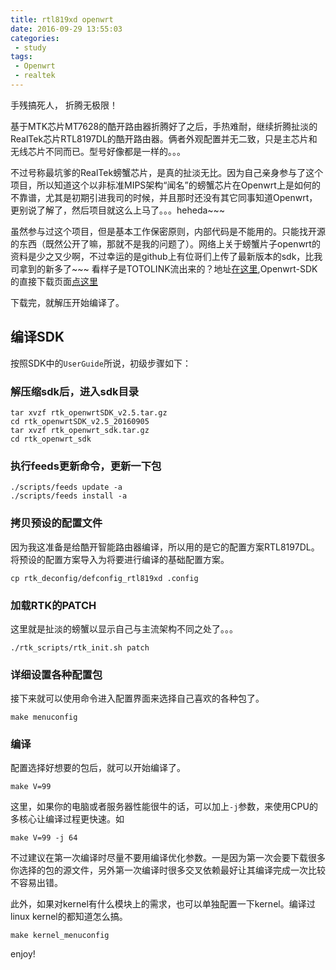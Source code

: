 ```yaml
---
title: rtl819xd openwrt
date: 2016-09-29 13:55:03
categories:
 - study
tags:
 - Openwrt
 - realtek
---
```


手残搞死人，
折腾无极限！
<!-- more -->

基于MTK芯片MT7628的酷开路由器折腾好了之后，手热难耐，继续折腾扯淡的RealTek芯片RTL8197DL的酷开路由器。俩者外观配置并无二致，只是主芯片和无线芯片不同而已。型号好像都是一样的。。。

不过号称最坑爹的RealTek螃蟹芯片，是真的扯淡无比。因为自己亲身参与了这个项目，所以知道这个以非标准MIPS架构“闻名”的螃蟹芯片在Openwrt上是如何的不靠谱，尤其是初期引进我司的时候，并且那时还没有其它同事知道Openwrt，更别说了解了，然后项目就这么上马了。。。heheda~~~

虽然参与过这个项目，但是基本工作保密原则，内部代码是不能用的。只能找开源的东西（既然公开了嘛，那就不是我的问题了）。网络上关于螃蟹片子openwrt的资料是少之又少啊，不过幸运的是github上有位哥们上传了最新版本的sdk，比我司拿到的新多了~~~ 看样子是TOTOLINK流出来的？地址[在这里](https://github.com/Wanyor/openwrt-rtk),Openwrt-SDK的直接下载页面[点这里](https://sourceforge.net/projects/rtl819x/files/rtk_openwrtSDK_v2.5.tar.gz/download)

下载完，就解压开始编译了。

<!-- more -->

## 编译SDK
按照SDK中的`UserGuide`所说，初级步骤如下：

### 解压缩sdk后，进入sdk目录
```shell
tar xvzf rtk_openwrtSDK_v2.5.tar.gz
cd rtk_openwrtSDK_v2.5_20160905
tar xvzf rtk_openwrt_sdk.tar.gz
cd rtk_openwrt_sdk
```

### 执行feeds更新命令，更新一下包
```shell
./scripts/feeds update -a
./scripts/feeds install -a
```

### 拷贝预设的配置文件
因为我这准备是给酷开智能路由器编译，所以用的是它的配置方案RTL8197DL。将预设的配置方案导入为将要进行编译的基础配置方案。
```shell
cp rtk_deconfig/defconfig_rtl819xd .config
```

### 加载RTK的PATCH
这里就是扯淡的螃蟹以显示自己与主流架构不同之处了。。。
```shell
./rtk_scripts/rtk_init.sh patch
```

### 详细设置各种配置包
接下来就可以使用命令进入配置界面来选择自己喜欢的各种包了。
```shell
make menuconfig
```

### 编译
配置选择好想要的包后，就可以开始编译了。
```shell
make V=99
```
这里，如果你的电脑或者服务器性能很牛的话，可以加上`-j`参数，来使用CPU的多核心让编译过程更快速。如
```shell
make V=99 -j 64
```
不过建议在第一次编译时尽量不要用编译优化参数。一是因为第一次会要下载很多你选择的包的源文件，另外第一次编译时很多交叉依赖最好让其编译完成一次比较不容易出错。

此外，如果对kernel有什么模块上的需求，也可以单独配置一下kernel。编译过linux kernel的都知道怎么搞。
```shell
make kernel_menuconfig
```

enjoy!
